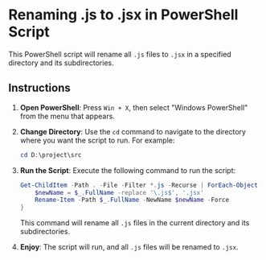 
# Renaming .js to .jsx in PowerShell Script

This PowerShell script will rename all `.js` files to `.jsx` in a specified directory and its subdirectories.

## Instructions

1. **Open PowerShell**: Press `Win + X`, then select "Windows PowerShell" from the menu that appears.

2. **Change Directory**: Use the `cd` command to navigate to the directory where you want the script to run. For example:

   ```powershell
   cd D:\project\src
   ```

3. **Run the Script**: Execute the following command to run the script:

   ```powershell
   Get-ChildItem -Path . -File -Filter *.js -Recurse | ForEach-Object {
       $newName = $_.FullName -replace '\.js$', '.jsx'
       Rename-Item -Path $_.FullName -NewName $newName -Force
   }
   ```

   This command will rename all `.js` files in the current directory and its subdirectories.

4. **Enjoy**: The script will run, and all `.js` files will be renamed to `.jsx`.
